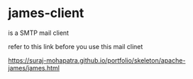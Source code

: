 # james-client
is a SMTP mail client


refer to this link before you use this mail clinet


https://suraj-mohapatra.github.io/portfolio/skeleton/apache-james/james.html
